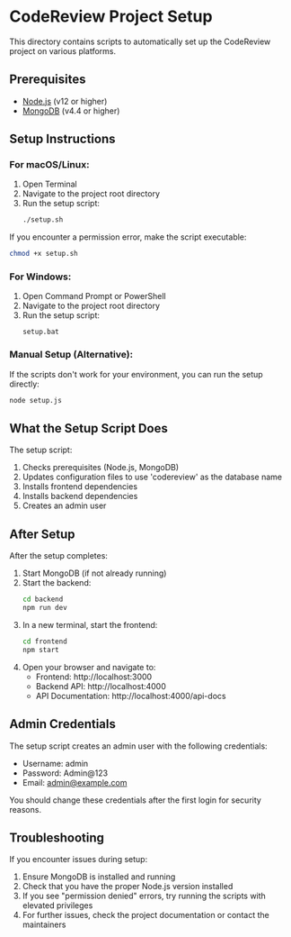# CodeReview Project Setup

This directory contains scripts to automatically set up the CodeReview project on various platforms.

## Prerequisites

- [Node.js](https://nodejs.org/) (v12 or higher)
- [MongoDB](https://www.mongodb.com/docs/manual/installation/) (v4.4 or higher)

## Setup Instructions

### For macOS/Linux:

1. Open Terminal
2. Navigate to the project root directory
3. Run the setup script:
   ```bash
   ./setup.sh
   ```

If you encounter a permission error, make the script executable:
```bash
chmod +x setup.sh
```

### For Windows:

1. Open Command Prompt or PowerShell
2. Navigate to the project root directory
3. Run the setup script:
   ```
   setup.bat
   ```

### Manual Setup (Alternative):

If the scripts don't work for your environment, you can run the setup directly:

```bash
node setup.js
```

## What the Setup Script Does

The setup script:

1. Checks prerequisites (Node.js, MongoDB)
2. Updates configuration files to use 'codereview' as the database name
3. Installs frontend dependencies
4. Installs backend dependencies
5. Creates an admin user

## After Setup

After the setup completes:

1. Start MongoDB (if not already running)
2. Start the backend:
   ```bash
   cd backend
   npm run dev
   ```
3. In a new terminal, start the frontend:
   ```bash
   cd frontend
   npm start
   ```
4. Open your browser and navigate to:
   - Frontend: http://localhost:3000
   - Backend API: http://localhost:4000
   - API Documentation: http://localhost:4000/api-docs

## Admin Credentials

The setup script creates an admin user with the following credentials:
- Username: admin
- Password: Admin@123
- Email: admin@example.com

You should change these credentials after the first login for security reasons.

## Troubleshooting

If you encounter issues during setup:

1. Ensure MongoDB is installed and running
2. Check that you have the proper Node.js version installed
3. If you see "permission denied" errors, try running the scripts with elevated privileges
4. For further issues, check the project documentation or contact the maintainers 